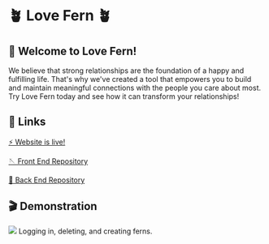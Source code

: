 # 🪴 Love Fern 🪴

## 👋 Welcome to Love Fern!

We believe that strong relationships are the foundation of a happy and fulfilling life. That's why we've created a tool that empowers you to build and maintain meaningful connections with the people you care about most. Try Love Fern today and see how it can transform your relationships!

## 🔗 Links

[⚡️ Website is live!](https://www.lovefern.app)

[🪡 Front End Repository](https://github.com/love-fern/love_fern_fe)

[🧵 Back End Repository](https://github.com/love-fern/love_fern_be)


## 🎬 Demonstration

![](https://s9.gifyu.com/images/Recording-2023-03-02-at-10.34.25.gif)
Logging in, deleting, and creating ferns.
